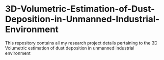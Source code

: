 # 3D-Volumetric-Estimation-of-Dust-Deposition-in-Unmanned-Industrial-Environment
This repository contains all my research project details pertaining to the 3D Volumetric estimation of dust deposition in unmanned industrial environment
